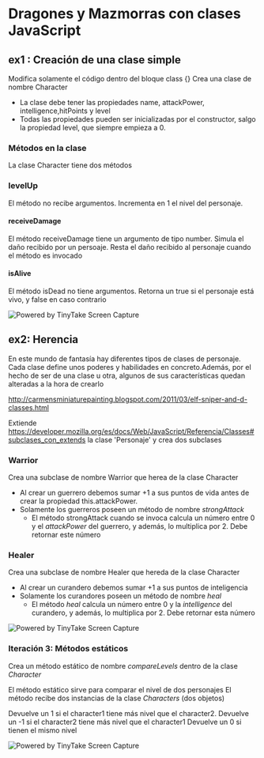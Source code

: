 # Dragones y Mazmorras con clases JavaScript

## ex1 : Creación de una clase simple

Modifica solamente el código dentro del bloque class {}
Crea una clase de nombre Character

- La clase debe tener las propiedades name, attackPower, intelligence,hitPoints y level
- Todas las propiedades pueden ser inicializadas por el constructor, salgo la propiedad level, que siempre empieza a 0.

### Métodos en la clase

La clase Character tiene dos métodos

### levelUp

El método no recibe argumentos.
Incrementa en 1 el nivel del personaje.

#### receiveDamage

El método receiveDamage tiene un argumento de tipo number.
Simula el daño recibido por un persoaje.
Resta el daño recibido al personaje cuando el método es invocado

#### isAlive

El método isDead no tiene argumentos.
Retorna un true si el personaje está vivo, y false en caso contrario

<img src="https://oscarm.tinytake.com/media/16844ae?filename=1722851405230_TinyTake05-08-2024-11-50-02_638584482037893659.png&sub_type=thumbnail_preview&type=attachment&width=733&height=234" title="Powered by TinyTake Screen Capture"/>


## ex2: Herencia

En este mundo de fantasía hay diferentes tipos de clases de personaje. Cada clase define unos poderes y habilidades en concreto.Además, por el hecho de ser de una clase u otra, algunos de sus características quedan alteradas a la hora de crearlo
  
  http://carmensminiaturepainting.blogspot.com/2011/03/elf-sniper-and-d-classes.html
 
Extiende https://developer.mozilla.org/es/docs/Web/JavaScript/Referencia/Classes#subclases_con_extends la clase 'Personaje' y crea dos subclases 


### Warrior

Crea una subclase de nombre Warrior que herea de la clase Character

- Al crear un guerrero debemos sumar +1 a sus puntos de vida antes de crear la propiedad this.attackPower.
- Solamente los guerreros poseen un método de nombre _strongAttack_
  - El método strongAttack cuando se invoca calcula un número entre 0 y el _attackPower_ del guerrero, y además, lo multiplica por 2.  Debe retornar este número

### Healer

Crea una subclase de nombre Healer que hereda de la clase Character

- Al crear un curandero debemos sumar +1 a sus puntos de inteligencia
- Solamente los curandores poseen un método de nombre _heal_
  - El método _heal_ calcula un número entre 0 y la _intelligence_ del curandero, y además, lo multiplica por 2. Debe retornar esta número

<img src="https://oscarm.tinytake.com/media/16844b1?filename=1722851455468_TinyTake05-08-2024-11-50-32_638584482506799082.png&sub_type=thumbnail_preview&type=attachment&width=797&height=220" title="Powered by TinyTake Screen Capture"/><br>

### Iteración 3: Métodos estáticos

Crea un método estático de nombre _compareLevels_ dentro de la clase _Character_

El método estático sirve para comparar el nivel de dos personajes
El método recibe dos instancias de la clase _Characters_ (dos objetos)

Devuelve un 1 si el character1 tiene más nivel que el character2. 
Devuelve un -1 si el character2 tiene más nivel que el character1
Devuelve un 0 si tienen el mismo nivel

<img src="https://oscarm.tinytake.com/media/16844b8?filename=1722851516670_TinyTake05-08-2024-11-51-09_638584482714924458_638584483155873522.png&sub_type=thumbnail_preview&type=attachment&width=796&height=128" title="Powered by TinyTake Screen Capture"/>